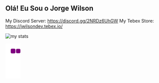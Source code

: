 ## Olá! Eu Sou o Jorge Wilson
My Discord Server: https://discord.gg/2NRDz6UhGW
My Tebex Store: https://jwilsondev.tebex.io/

<img alt="my stats" src= "https://github-readme-stats.vercel.app/api?username=jorge-wilson"/>
  

 ![snake gif](https://github.com/jorge-wilson/jorge-wilson/blob/output/github-contribution-grid-snake.gif)
  
  
</div>
